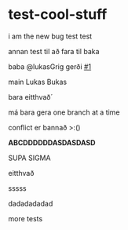 # test-cool-stuff

i am the new bug
test test


annan test til að fara til baka

baba
@lukasGrig gerði [#1](https://github.com/VefForritun-2/test-cool-stuff/issues/1)

main
Lukas Bukas

bara eitthvað´

má bara gera one branch at a time


conflict er bannað >:()

**ABCDDDDDDASDASDASD**

SUPA SIGMA

eitthvað

sssss


dadadadadad


more tests
